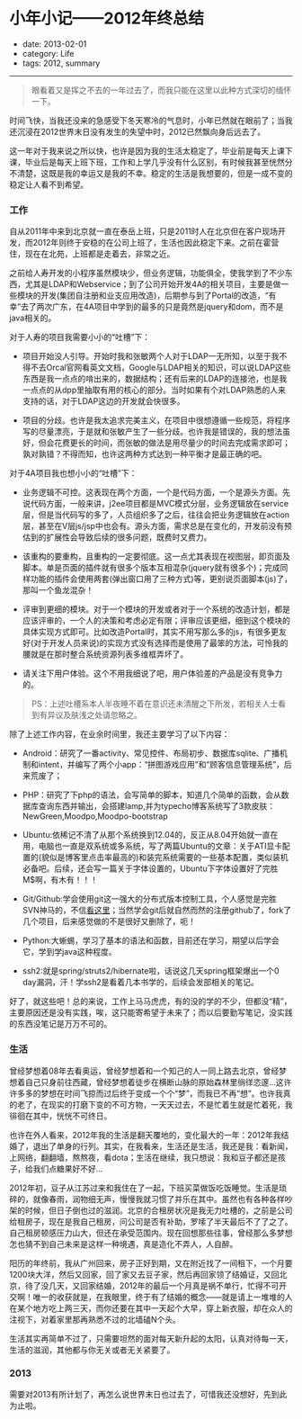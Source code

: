 # 小年小记——2012年终总结

- date: 2013-02-01
- category: Life
- tags: 2012, summary

----

> 眼看着又是挥之不去的一年过去了，而我只能在这里以此种方式深切的缅怀一下。

时间飞快，当我还没来的急感受下冬天寒冷的气息时，小年已然就在眼前了；当我还沉浸在2012世界末日没有发生的失望中时，2012已然飘向身后远去了。

这一年对于我来说之所以快，也许是因为我的生活太稳定了，毕业前是每天上课下课，毕业后是每天上班下班，工作和上学几乎没有什么区别，有时候我甚至恍然分不清楚，这既是我的幸运又是我的不幸。稳定的生活是我想要的，但是一成不变的稳定让人看不到希望。

### 工作

自从2011年中来到北京就一直在泰岳上班，只是2011时人在北京但在客户现场开发，而2012年则终于安稳的在公司上班了，生活也因此稳定下来。之前在霍营住，现在在北苑，上班都是走着去，非常之近。

之前给人寿开发的小程序虽然模块少，但业务逻辑，功能俱全，使我学到了不少东西，尤其是LDAP和Webservice；到了公司开始开发4A的相关项目，主要是做一些模块的开发(集团自注册和业支应用改造)，后期参与到了Portal的改造，“有幸”去了两次广东，在4A项目中学到的最多的只是竟然是jquery和dom，而不是java相关的。

对于人寿的项目我需要小小的“吐槽”下：  

- 项目开始没人引导。开始时我和张敏两个人对于LDAP一无所知，以至于我不得不去Orcal官网看英文文档，Google与LDAP相关的知识，可以说LDAP这些东西是我一点点的啃出来的，数据结构；还有后来的LDAP的连接池，也是我一点点的从dpp里抽取有用的核心的部分。当时如果有个对LDAP熟悉的人来支持的话，对于LDAP这边的开发就会快很多。  

- 项目的分歧。也许是我太追求完美主义，在项目中很想遵循一些规范，将程序写的尽量漂亮，于是就和张敏产生了一些分歧。也许我是错误的，我的想法虽好，但会花费更长的时间，而张敏的做法是用尽量少的时间去完成需求即可；孰对孰错？不得而知，也许这两种方式达到一种平衡才是最正确的吧。

对于4A项目我也想小小的“吐槽”下：  

- 业务逻辑不可控。这表现在两个方面，一个是代码方面，一个是源头方面。先说代码方面，一般来讲，j2ee项目都是MVC模式分层，业务逻辑放在service层，但是当代码写的多了，人员组织多了之后，往往会把业务逻辑放在action层，甚至在V层js/jsp中也会有。源头方面，需求总是在变化的，开发前没有预估到的扩展性会导致后续的很多问题，既费时又费力。  

- 该重构的要重构，且重构的一定要彻底。这一点尤其表现在视图层，即页面及脚本。单是页面的插件就有很多个版本互相混杂(jquery就有很多个)；完成同样功能的插件会使用两套(弹出窗口用了三种方式)等，更别说页面脚本(js)了，那叫一个鱼龙混杂！  

- 评审到更细的模块。对于一个模块的开发或者对于一个系统的改造计划，都是应该评审的，一个人的决策和考虑必定有限；评审应该更细，细到这个模块的具体实现方式即可。比如改造Portal时，其实不用写那么多的js，有很多更友好(对于开发人员来说)的实现方式没有选择而是使用了最笨的方法，可怜我的腰就是在那时整合系统资源列表多维框弄坏了。 

- 请关注下用户体验。这个不用我细说了吧，用户体验差的产品是没有竞争力的。

> PS：上述吐槽系本人半夜睡不着在意识还未清醒之下所发，若相关人士看到有异议及肤浅之处请忽略之。

除了上述工作内容，在业余时间里，我还主要学习了以下内容：  

- Android：研究了一番activity、常见控件、布局初步、数据库sqlite、广播机制和intent，并编写了两个小app：“拼图游戏应用”和“顾客信息管理系统”，后来荒废了；  

- PHP：研究了下php的语法，会写简单的脚本，知道几个简单的函数，会从数据库查询东西并输出，会搭建lamp,并为typecho博客系统写了3款皮肤：NewGreen,Moodpo,Moodpo-bootstrap  
- Ubuntu:依稀记不清了从那个系统换到12.04的，反正从8.04开始就一直在用，电脑也一直是双系统或多系统，写了两篇Ubuntu的文章：关于ATI显卡配置的(貌似是博客里点击率最高的)和装完系统需要的一些基本配置，类似装机必备吧。后续，还会写一篇关于字体设置的，Ubuntu下字体设置好了完胜M$啊，有木有！！！  

- Git/Github:学会使用git这一强大的分布式版本控制工具，个人感觉是完胜SVN神马的，不信[看这里][1]；当然学会git后就自然而然的注册github了，fork了几个项目，后来感觉做的不是很好又删除了，呃！  

- Python:大蜥蜴，学习了基本的语法和函数，目前还在学习，期望以后学会它，学到学java这种程度。  

- ssh2:就是spring/struts2/hibernate啦，话说这几天spring框架爆出一个0 day漏洞，汗！学ssh2是看着几本书学的，后续会发部相关的笔记。

好了，就这些吧！总的来说，工作上马马虎虎，有的没的学的不少，但都没“精”，主要原因还是没有实践，唉，这只能寄希望于未来了；而以后要勤写笔记，没实践的东西没笔记是万万不可的。

### 生活

曾经梦想着08年去看奥运，曾经梦想着和一个知己的人一同上路去北京，曾经梦想着自己只身前往西藏，曾经梦想着徒步在横断山脉的原始森林里徜徉恣邃...这许许多多的梦想在时间飞掠而过后终于变成一个个“梦”，而我已不再“想”。也许我真的老了，在现实的打磨下变的不可方物，一天天过去，不是忙着生就是忙着死，我徘徊在其中，恍恍不可终日。

也许在外人看来，2012年我的生活是翻天覆地的，变化最大的一年：2012年我结婚了，退出了单身的行列。其实，在我看来，生活还是生活，我还是我：看新闻，上网络，翻翻墙，熬熬夜，看dota；生活在继续，我只想说：我和豆子都还是孩子，给我们点糖果好不好...

2012年初，豆子从江苏过来和我住在了一起，下班买菜做饭吃饭睡觉。生活是琐碎的，就像春雨，润物细无声，慢慢我就习惯了并乐在其中。虽然也有各种各样吵架的时候，但日子倒也过的滋润。北京的合租房状况是我无力吐槽的，之前是公司给租房子，现在是我自己租房，问公司是否有补助，罗嗦了半天最后不了了之了。自己租房顿感压力山大，但还在承受范围内。现在回想那些往事，曾经那么多梦想怎也猜不到自己未来是这样一种境遇，真是造化不弄人，人自醉。

阳历的年终前，我从广州回来，房子正好到期，又在附近找了一间租下，一个月要1200块大洋，然后又回家，回了家又去豆子家，然后再回家领了结婚证，又回北京，待了没几天，又回家结婚，2012年的最后一个月真是祸不单行，忙得不可开交啊！唯一的收获就是，在我眼里，终于有了结婚的概念——就是请上一堆堆的人在某个地方吃上两三天，而你还要在其中一天起个大早，穿上新衣服，却在众人的注视下，对着家里那再熟悉不过的北墙磕N个头。

生活其实再简单不过了，只需要坦然的面对每天新升起的太阳，认真对待每一天，生活的滋润，其他都与你无关或者无关紧要了。

### 2013

需要对2013有所计划了，再怎么说世界末日也过去了，可惜我还没想好，先到此为止啦。

 [1]: http://git-scm.com/book/zh